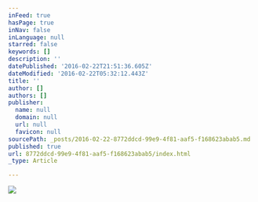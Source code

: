 ```yaml
---
inFeed: true
hasPage: true
inNav: false
inLanguage: null
starred: false
keywords: []
description: ''
datePublished: '2016-02-22T21:51:36.605Z'
dateModified: '2016-02-22T05:32:12.443Z'
title: ''
author: []
authors: []
publisher:
  name: null
  domain: null
  url: null
  favicon: null
sourcePath: _posts/2016-02-22-8772ddcd-99e9-4f81-aaf5-f168623abab5.md
published: true
url: 8772ddcd-99e9-4f81-aaf5-f168623abab5/index.html
_type: Article

---
```

![](https://the-grid-user-content.s3-us-west-2.amazonaws.com/20cb4a48-61c5-40e5-8515-365a098d2e72.JPG)